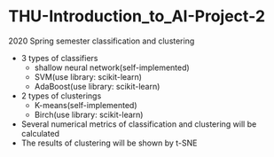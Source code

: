 # THU-Introduction_to_AI-Project-2
2020 Spring semester
classification and clustering

* 3 types of classifiers
  * shallow neural network(self-implemented)
  * SVM(use library: scikit-learn)
  * AdaBoost(use library: scikit-learn)
* 2 types of clusterings
  * K-means(self-implemented)
  * Birch(use library: scikit-learn)
* Several numerical metrics of classification and clustering will be calculated
* The results of clustering will be shown by t-SNE


